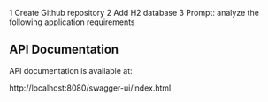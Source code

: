 1 Create Github repository
2 Add H2 database
3 Prompt: analyze the following application requirements


## API Documentation

API documentation is available at:


http://localhost:8080/swagger-ui/index.html